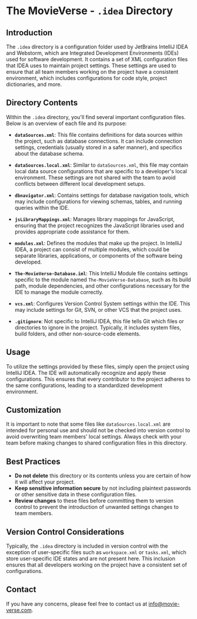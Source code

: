 # The MovieVerse - `.idea` Directory

## Introduction

The `.idea` directory is a configuration folder used by JetBrains IntelliJ IDEA and Webstorm, which are Integrated Development Environments (IDEs) used for software development. It contains a set of XML configuration files that IDEA uses to maintain project settings. These settings are used to ensure that all team members working on the project have a consistent environment, which includes configurations for code style, project dictionaries, and more.

## Directory Contents

Within the `.idea` directory, you'll find several important configuration files. Below is an overview of each file and its purpose:

- **`dataSources.xml`**: This file contains definitions for data sources within the project, such as database connections. It can include connection settings, credentials (usually stored in a safer manner), and specifics about the database schema.

- **`dataSources.local.xml`**: Similar to `dataSources.xml`, this file may contain local data source configurations that are specific to a developer's local environment. These settings are not shared with the team to avoid conflicts between different local development setups.

- **`dbnavigator.xml`**: Contains settings for database navigation tools, which may include configurations for viewing schemas, tables, and running queries within the IDE.

- **`jsLibraryMappings.xml`**: Manages library mappings for JavaScript, ensuring that the project recognizes the JavaScript libraries used and provides appropriate code assistance for them.

- **`modules.xml`**: Defines the modules that make up the project. In IntelliJ IDEA, a project can consist of multiple modules, which could be separate libraries, applications, or components of the software being developed.

- **`The-MovieVerse-Database.iml`**: This IntelliJ Module file contains settings specific to the module named `The-MovieVerse-Database`, such as its build path, module dependencies, and other configurations necessary for the IDE to manage the module correctly.

- **`vcs.xml`**: Configures Version Control System settings within the IDE. This may include settings for Git, SVN, or other VCS that the project uses.

- **`.gitignore`**: Not specific to IntelliJ IDEA, this file tells Git which files or directories to ignore in the project. Typically, it includes system files, build folders, and other non-source-code elements.

## Usage

To utilize the settings provided by these files, simply open the project using IntelliJ IDEA. The IDE will automatically recognize and apply these configurations. This ensures that every contributor to the project adheres to the same configurations, leading to a standardized development environment.

## Customization

It is important to note that some files like `dataSources.local.xml` are intended for personal use and should not be checked into version control to avoid overwriting team members' local settings. Always check with your team before making changes to shared configuration files in this directory.

## Best Practices

- **Do not delete** this directory or its contents unless you are certain of how it will affect your project.
- **Keep sensitive information secure** by not including plaintext passwords or other sensitive data in these configuration files.
- **Review changes** to these files before committing them to version control to prevent the introduction of unwanted settings changes to team members.

## Version Control Considerations

Typically, the `.idea` directory is included in version control with the exception of user-specific files such as `workspace.xml` or `tasks.xml`, which store user-specific IDE states and are not present here. This inclusion ensures that all developers working on the project have a consistent set of configurations.

## Contact

If you have any concerns, please feel free to contact us at [info@movie-verse.com](mailto:info@movie-verse.com).

